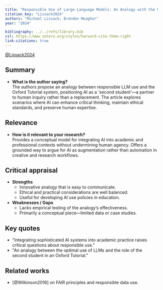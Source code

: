 ```yaml
---
title: "Responsible Use of Large Language Models: An Analogy with the Oxford Tutorial System"
citation_key: "Lissack2024"
authors: "Michael Lissack; Brenden Meagher"
year: "2024"

bibliography: ../../refs/library.bib
csl: https://www.zotero.org/styles/harvard-cite-them-right
link-citations: true
---
```

[@Lissack2024](Lissack2024.html)


## Summary
- **What is the author saying?**  
  The authors propose an analogy between responsible LLM use and the Oxford Tutorial system, positioning AI as a 'second student'—a partner to human inquiry rather than a replacement. The article explores scenarios where AI can enhance critical thinking, maintain ethical standards, and preserve human expertise.

## Relevance
- **How is it relevant to your research?**  
  Provides a conceptual model for integrating AI into academic and professional contexts without undermining human agency. Offers a grounded way to argue for AI as augmentation rather than automation in creative and research workflows.

## Critical appraisal
- **Strengths**  
  - Innovative analogy that is easy to communicate.
  - Ethical and practical considerations are well balanced.
  - Useful for developing AI use policies in education.
- **Weaknesses / Gaps**  
  - Lacks empirical testing of the analogy’s effectiveness.
  - Primarily a conceptual piece—limited data or case studies.

## Key quotes
- "Integrating sophisticated AI systems into academic practice raises critical questions about responsible use."
- "An analogy between the optimal use of LLMs and the role of the second student in an Oxford Tutorial."

## Related works
- [@Wilkinson2016] on FAIR principles and responsible data use.
